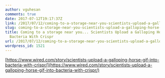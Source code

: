 ```yaml
---
author: vguhesan
comments: true
date: 2017-07-12T19:17:37Z
link: /2017/07/12/coming-to-a-storage-near-you-scientists-upload-a-galloping-horse-gif-into-bacteria-with-crispr/
slug: coming-to-a-storage-near-you-scientists-upload-a-galloping-horse-gif-into-bacteria-with-crispr
title: Coming to a storage near you... Scientists Upload a Galloping Horse GIF Into
  Bacteria With Crispr
url: /2017/07/12/coming-to-a-storage-near-you-scientists-upload-a-galloping-horse-gif-into-bacteria-with-crispr/
wordpress_id: 1521
---
```


[https://www.wired.com/story/scientists-upload-a-galloping-horse-gif-into-bacteria-with-crispr/](https://www.wired.com/story/scientists-upload-a-galloping-horse-gif-into-bacteria-with-crispr/)
